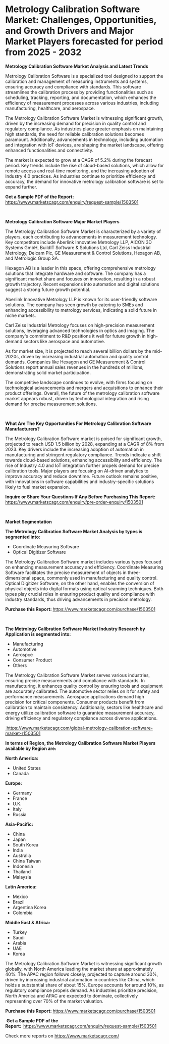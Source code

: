 <p><h1>Metrology Calibration Software Market: Challenges, Opportunities, and Growth Drivers and Major Market Players forecasted for period from 2025 - 2032</h1></p><p><strong>Metrology Calibration Software Market Analysis and Latest Trends</strong></p>
<p><p>Metrology Calibration Software is a specialized tool designed to support the calibration and management of measuring instruments and systems, ensuring accuracy and compliance with standards. This software streamlines the calibration process by providing functionalities such as scheduling, tracking, reporting, and documentation, which enhances the efficiency of measurement processes across various industries, including manufacturing, healthcare, and aerospace.</p><p>The Metrology Calibration Software Market is witnessing significant growth, driven by the increasing demand for precision in quality control and regulatory compliance. As industries place greater emphasis on maintaining high standards, the need for reliable calibration solutions becomes paramount. Additionally, advancements in technology, including automation and integration with IoT devices, are shaping the market landscape, offering enhanced functionalities and connectivity.</p><p>The market is expected to grow at a CAGR of 5.2% during the forecast period. Key trends include the rise of cloud-based solutions, which allow for remote access and real-time monitoring, and the increasing adoption of Industry 4.0 practices. As industries continue to prioritize efficiency and accuracy, the demand for innovative metrology calibration software is set to expand further.</p></p>
<p><strong>Get a Sample PDF of the Report:&nbsp;</strong> <a href="https://www.marketscagr.com/enquiry/request-sample/1503501?utm_campaign=2471&utm_medium=2&utm_source=Github&utm_content=ia&utm_term=23032025&utm_id=metrology-calibration-software">https://www.marketscagr.com/enquiry/request-sample/1503501</a></p>
<p>&nbsp;</p>
<p><strong>Metrology Calibration Software Major Market Players</strong></p>
<p><p>The Metrology Calibration Software Market is characterized by a variety of players, each contributing to advancements in measurement technology. Key competitors include Aberlink Innovative Metrology LLP, AICON 3D Systems GmbH, BuildIT Software & Solutions Ltd, Carl Zeiss Industrial Metrology, Delcam Plc, GE Measurement & Control Solutions, Hexagon AB, and Metrologic Group SA.</p><p>Hexagon AB is a leader in this space, offering comprehensive metrology solutions that integrate hardware and software. The company has a significant market share and focuses on innovation, resulting in a robust growth trajectory. Recent expansions into automation and digital solutions suggest a strong future growth potential.</p><p>Aberlink Innovative Metrology LLP is known for its user-friendly software solutions. The company has seen growth by catering to SMEs and enhancing accessibility to metrology services, indicating a solid future in niche markets.</p><p>Carl Zeiss Industrial Metrology focuses on high-precision measurement solutions, leveraging advanced technologies in optics and imaging. The company's commitment to R&D positions it well for future growth in high-demand sectors like aerospace and automotive.</p><p>As for market size, it is projected to reach several billion dollars by the mid-2020s, driven by increasing industrial automation and quality control demands. Companies like Hexagon and GE Measurement & Control Solutions report annual sales revenues in the hundreds of millions, demonstrating solid market participation.</p><p>The competitive landscape continues to evolve, with firms focusing on technological advancements and mergers and acquisitions to enhance their product offerings. Overall, the future of the metrology calibration software market appears robust, driven by technological integration and rising demand for precise measurement solutions.</p></p>
<p>&nbsp;</p>
<p><strong>What Are The Key Opportunities For Metrology Calibration Software Manufacturers?</strong></p>
<p><p>The Metrology Calibration Software market is poised for significant growth, projected to reach USD 1.5 billion by 2028, expanding at a CAGR of 8% from 2023. Key drivers include the increasing adoption of automation in manufacturing and stringent regulatory compliance. Trends indicate a shift towards cloud-based solutions, enhancing accessibility and efficiency. The rise of Industry 4.0 and IoT integration further propels demand for precise calibration tools. Major players are focusing on AI-driven analytics to improve accuracy and reduce downtime. Future outlook remains positive, with innovations in software capabilities and industry-specific solutions likely to fuel market expansion.</p></p>
<p><strong>Inquire or Share Your Questions If Any Before Purchasing This Report:</strong> <a href="https://www.marketscagr.com/enquiry/pre-order-enquiry/1503501?utm_campaign=2471&utm_medium=2&utm_source=Github&utm_content=ia&utm_term=23032025&utm_id=metrology-calibration-software">https://www.marketscagr.com/enquiry/pre-order-enquiry/1503501</a></p>
<p>&nbsp;</p>
<p><strong>Market Segmentation</strong></p>
<p><strong>The Metrology Calibration Software Market Analysis by types is segmented into:</strong></p>
<p><ul><li>Coordinate Measuring Software</li><li>Optical Digitizer Software</li></ul></p>
<p><p>The Metrology Calibration Software market includes various types focused on enhancing measurement accuracy and efficiency. Coordinate Measuring Software facilitates the precise measurement of objects in three-dimensional space, commonly used in manufacturing and quality control. Optical Digitizer Software, on the other hand, enables the conversion of physical objects into digital formats using optical scanning techniques. Both types play crucial roles in ensuring product quality and compliance with industry standards, thus driving advancements in precision metrology.</p></p>
<p><strong>Purchase this Report:&nbsp;</strong><a href="https://www.marketscagr.com/purchase/1503501?utm_campaign=2471&utm_medium=2&utm_source=Github&utm_content=ia&utm_term=23032025&utm_id=metrology-calibration-software">https://www.marketscagr.com/purchase/1503501</a></p>
<p>&nbsp;</p>
<p><strong>The Metrology Calibration Software Market Industry Research by Application is segmented into:</strong></p>
<p><ul><li>Manufacturing</li><li>Automotive</li><li>Aerospce</li><li>Consumer Product</li><li>Others</li></ul></p>
<p><p>The Metrology Calibration Software Market serves various industries, ensuring precise measurements and compliance with standards. In manufacturing, it enhances quality control by ensuring tools and equipment are accurately calibrated. The automotive sector relies on it for safety and performance measurements. Aerospace applications demand high precision for critical components. Consumer products benefit from calibration to maintain consistency. Additionally, sectors like healthcare and energy utilize calibration software to guarantee measurement accuracy, driving efficiency and regulatory compliance across diverse applications.</p></p>
<p><a href="https://www.marketscagr.com/global-metrology-calibration-software-market-r1503501?utm_campaign=2471&utm_medium=2&utm_source=Github&utm_content=ia&utm_term=23032025&utm_id=metrology-calibration-software">&nbsp;https://www.marketscagr.com/global-metrology-calibration-software-market-r1503501</a></p>
<p><strong>In terms of Region, the Metrology Calibration Software Market Players available by Region are:</strong></p>
<p>
    <p> <strong> North America: </strong>
        <ul>
            <li>United States</li>
            <li>Canada</li>
        </ul>
        </p> 
    <p> <strong> Europe: </strong>
        <ul>
            <li>Germany</li>
            <li>France</li>
            <li>U.K.</li>
            <li>Italy</li>
            <li>Russia</li>
        </ul>
        </p> 
    <p> <strong> Asia-Pacific: </strong>
        <ul>
            <li>China</li>
            <li>Japan</li>
            <li>South Korea</li>
            <li>India</li>
            <li>Australia</li>
            <li>China Taiwan</li>
            <li>Indonesia</li>
            <li>Thailand</li>
            <li>Malaysia</li>
        </ul>
        </p> 
    <p> <strong> Latin America: </strong>
        <ul>
            <li>Mexico</li>
            <li>Brazil</li>
            <li>Argentina Korea</li>
            <li>Colombia</li>
        </ul>
        </p> 
    <p> <strong> Middle East & Africa: </strong>
        <ul>
            <li>Turkey</li>
            <li>Saudi</li>
            <li>Arabia</li>
            <li>UAE</li>
            <li>Korea</li>
        </ul>
    </p>
    </p>
<p><p>The Metrology Calibration Software Market is witnessing significant growth globally, with North America leading the market share at approximately 40%. The APAC region follows closely, projected to capture around 30%, driven by increasing industrial automation in countries like China, which holds a substantial share of about 15%. Europe accounts for around 10%, as regulatory compliance propels demand. As industries prioritize precision, North America and APAC are expected to dominate, collectively representing over 70% of the market valuation.</p></p>
<p><strong>Purchase this Report: </strong><a href="https://www.marketscagr.com/purchase/1503501?utm_campaign=2471&utm_medium=2&utm_source=Github&utm_content=ia&utm_term=23032025&utm_id=metrology-calibration-software">https://www.marketscagr.com/purchase/1503501</a></p>
<p>&nbsp;<strong>Get a Sample PDF of the Report:&nbsp;&nbsp;</strong><a href="https://www.marketscagr.com/enquiry/request-sample/1503501?utm_campaign=2471&utm_medium=2&utm_source=Github&utm_content=ia&utm_term=23032025&utm_id=metrology-calibration-software">https://www.marketscagr.com/enquiry/request-sample/1503501</a></p>
<p><strong></strong></p>
<p>Check more reports on <a href="https://www.marketscagr.com/?utm_campaign=2471&utm_medium=2&utm_source=Github&utm_content=ia&utm_term=23032025&utm_id=metrology-calibration-software">https://www.marketscagr.com/</a></p>